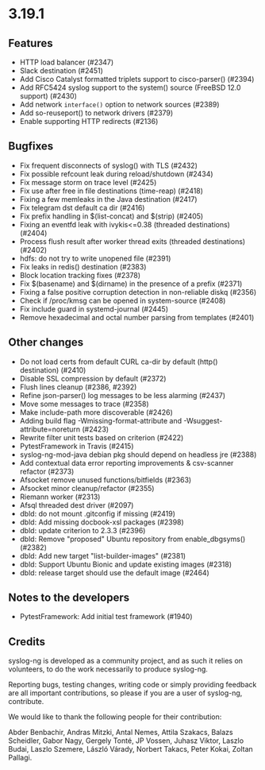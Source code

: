 3.19.1
======

## Features

 * HTTP load balancer (#2347)
 * Slack destination (#2451)
 * Add Cisco Catalyst formatted triplets support to cisco-parser() (#2394)
 * Add RFC5424 syslog support to the system() source (FreeBSD 12.0 support) (#2430)
 * Add network `interface()` option to network sources (#2389)
 * Add so-reuseport() to network drivers (#2379)
 * Enable supporting HTTP redirects (#2136)

## Bugfixes

 * Fix frequent disconnects of syslog() with TLS (#2432)
 * Fix possible refcount leak during reload/shutdown (#2434)
 * Fix message storm on trace level (#2425)
 * Fix use after free in file destinations (time-reap) (#2418)
 * Fixing a few memleaks in the Java destination (#2417)
 * Fix telegram dst default ca dir (#2416)
 * Fix prefix handling in $(list-concat) and $(strip) (#2405)
 * Fixing an eventfd leak with ivykis<=0.38 (threaded destinations) (#2404)
 * Process flush result after worker thread exits (threaded destinations) (#2402)
 * hdfs: do not try to write unopened file (#2391)
 * Fix leaks in redis() destination (#2383)
 * Block location tracking fixes (#2378)
 * Fix $(basename) and $(dirname) in the presence of a prefix (#2371)
 * Fixing a false positive corruption detection in non-reliable diskq (#2356)
 * Check if /proc/kmsg can be opened in system-source (#2408)
 * Fix include guard in systemd-journal (#2445)
 * Remove hexadecimal and octal number parsing from templates (#2401)

## Other changes

 * Do not load certs from default CURL ca-dir by default (http() destination) (#2410)
 * Disable SSL compression by default (#2372)
 * Flush lines cleanup (#2386, #2392)
 * Refine json-parser() log messages to be less alarming (#2437)
 * Move some messages to trace (#2358)
 * Make include-path more discoverable (#2426)
 * Adding build flag -Wmissing-format-attribute and -Wsuggest-attribute=noreturn (#2423)
 * Rewrite filter unit tests based on criterion (#2422)
 * PytestFramework in Travis (#2415)
 * syslog-ng-mod-java debian pkg should depend on headless jre (#2388)
 * Add contextual data error reporting improvements & csv-scanner refactor (#2373)
 * Afsocket remove unused functions/bitfields (#2363)
 * Afsocket minor cleanup/refactor (#2355)
 * Riemann worker (#2313)
 * Afsql threaded dest driver (#2097)
 * dbld: do not mount .gitconfig if missing (#2419)
 * dbld: Add missing docbook-xsl packages (#2398)
 * dbld: update criterion to 2.3.3 (#2396)
 * dbld: Remove "proposed" Ubuntu repository from enable_dbgsyms() (#2382)
 * dbld: Add new target "list-builder-images" (#2381)
 * dbld: Support Ubuntu Bionic and update existing images (#2318)
 * dbld: release target should use the default image (#2464)

## Notes to the developers

 * PytestFramework: Add initial test framework (#1940)

## Credits

syslog-ng is developed as a community project, and as such it relies
on volunteers, to do the work necessarily to produce syslog-ng.

Reporting bugs, testing changes, writing code or simply providing
feedback are all important contributions, so please if you are a user
of syslog-ng, contribute.

We would like to thank the following people for their contribution:

Abder Benbachir, Andras Mitzki, Antal Nemes, Attila Szakacs, Balazs Scheidler,
Gabor Nagy, Gergely Tonté, JP Vossen, Juhasz Viktor, Laszlo Budai,
Laszlo Szemere, László Várady, Norbert Takacs, Peter Kokai, Zoltan Pallagi.
